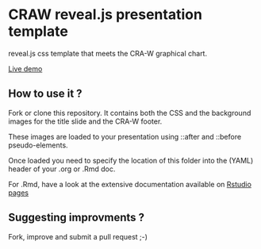 # CRAW reveal.js presentation template
reveal.js css template that meets the CRA-W graphical chart.

[Live demo](https://pokyah.github.io/AWS-Humain-comparison/reporting/Humain-presentation-revealjs.html#/) 

## How to use it ? 

Fork or clone this repository. It contains both the CSS and the background images for the title slide and the CRA-W footer.

These images are loaded to your presentation using ::after and ::before pseudo-elements.

Once loaded you need to specify the location of this folder into the (YAML) header of your .org or .Rmd doc. 

For .Rmd, have a look at the extensive documentation available on [Rstudio pages](https://rmarkdown.rstudio.com/revealjs_presentation_format.html#custom_css)

## Suggesting improvments ? 

Fork, improve and submit a pull request ;-) 
